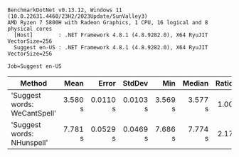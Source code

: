 ```

BenchmarkDotNet v0.13.12, Windows 11 (10.0.22631.4460/23H2/2023Update/SunValley3)
AMD Ryzen 7 5800H with Radeon Graphics, 1 CPU, 16 logical and 8 physical cores
  [Host]        : .NET Framework 4.8.1 (4.8.9282.0), X64 RyuJIT VectorSize=256
  Suggest en-US : .NET Framework 4.8.1 (4.8.9282.0), X64 RyuJIT VectorSize=256

Job=Suggest en-US  

```
| Method                       | Mean    | Error    | StdDev   | Min     | Median  | Ratio |
|----------------------------- |--------:|---------:|---------:|--------:|--------:|------:|
| &#39;Suggest words: WeCantSpell&#39; | 3.580 s | 0.0110 s | 0.0103 s | 3.569 s | 3.577 s |  1.00 |
| &#39;Suggest words: NHunspell&#39;   | 7.781 s | 0.0529 s | 0.0469 s | 7.686 s | 7.774 s |  2.17 |
